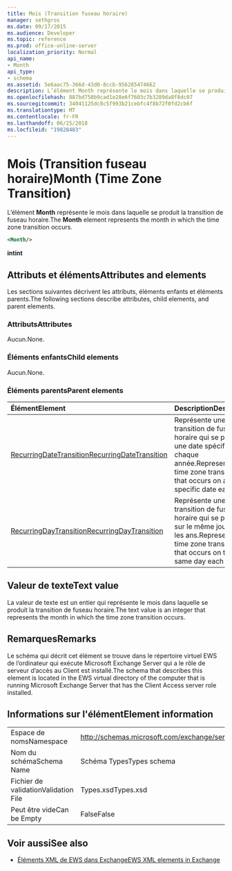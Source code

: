 ```yaml
---
title: Mois (Transition fuseau horaire)
manager: sethgros
ms.date: 09/17/2015
ms.audience: Developer
ms.topic: reference
ms.prod: office-online-server
localization_priority: Normal
api_name:
- Month
api_type:
- schema
ms.assetid: 5e6aac75-366d-43d0-8ccb-956285474662
description: L’élément Month représente le mois dans laquelle se produit la transition de fuseau horaire.
ms.openlocfilehash: 887bd750b9cad1e28e6f7603c7b3289da8f8dc07
ms.sourcegitcommit: 34041125dc8c5f993b21cebfc4f8b72f0fd2cb6f
ms.translationtype: MT
ms.contentlocale: fr-FR
ms.lasthandoff: 06/25/2018
ms.locfileid: "19828483"
---
```

# <a name="month-time-zone-transition"></a><span data-ttu-id="6d1c4-103">Mois (Transition fuseau horaire)</span><span class="sxs-lookup"><span data-stu-id="6d1c4-103">Month (Time Zone Transition)</span></span>

<span data-ttu-id="6d1c4-104">L’élément **Month** représente le mois dans laquelle se produit la transition de fuseau horaire.</span><span class="sxs-lookup"><span data-stu-id="6d1c4-104">The **Month** element represents the month in which the time zone transition occurs.</span></span> 
  
```xml
<Month/>
```

 <span data-ttu-id="6d1c4-105">**int**</span><span class="sxs-lookup"><span data-stu-id="6d1c4-105">**int**</span></span>
## <a name="attributes-and-elements"></a><span data-ttu-id="6d1c4-106">Attributs et éléments</span><span class="sxs-lookup"><span data-stu-id="6d1c4-106">Attributes and elements</span></span>

<span data-ttu-id="6d1c4-107">Les sections suivantes décrivent les attributs, éléments enfants et éléments parents.</span><span class="sxs-lookup"><span data-stu-id="6d1c4-107">The following sections describe attributes, child elements, and parent elements.</span></span>
  
### <a name="attributes"></a><span data-ttu-id="6d1c4-108">Attributs</span><span class="sxs-lookup"><span data-stu-id="6d1c4-108">Attributes</span></span>

<span data-ttu-id="6d1c4-109">Aucun.</span><span class="sxs-lookup"><span data-stu-id="6d1c4-109">None.</span></span>
  
### <a name="child-elements"></a><span data-ttu-id="6d1c4-110">Éléments enfants</span><span class="sxs-lookup"><span data-stu-id="6d1c4-110">Child elements</span></span>

<span data-ttu-id="6d1c4-111">Aucun.</span><span class="sxs-lookup"><span data-stu-id="6d1c4-111">None.</span></span>
  
### <a name="parent-elements"></a><span data-ttu-id="6d1c4-112">Éléments parents</span><span class="sxs-lookup"><span data-stu-id="6d1c4-112">Parent elements</span></span>

|<span data-ttu-id="6d1c4-113">**Élément**</span><span class="sxs-lookup"><span data-stu-id="6d1c4-113">**Element**</span></span>|<span data-ttu-id="6d1c4-114">**Description**</span><span class="sxs-lookup"><span data-stu-id="6d1c4-114">**Description**</span></span>|
|:-----|:-----|
|[<span data-ttu-id="6d1c4-115">RecurringDateTransition</span><span class="sxs-lookup"><span data-stu-id="6d1c4-115">RecurringDateTransition</span></span>](recurringdatetransition.md) <br/> |<span data-ttu-id="6d1c4-116">Représente une transition de fuseau horaire qui se produit à une date spécifique chaque année.</span><span class="sxs-lookup"><span data-stu-id="6d1c4-116">Represents a time zone transition that occurs on a specific date each year.</span></span>  <br/> |
|[<span data-ttu-id="6d1c4-117">RecurringDayTransition</span><span class="sxs-lookup"><span data-stu-id="6d1c4-117">RecurringDayTransition</span></span>](recurringdaytransition.md) <br/> |<span data-ttu-id="6d1c4-118">Représente une transition de fuseau horaire qui se produit sur le même jour tous les ans.</span><span class="sxs-lookup"><span data-stu-id="6d1c4-118">Represents a time zone transition that occurs on the same day each year.</span></span>  <br/> |
   
## <a name="text-value"></a><span data-ttu-id="6d1c4-119">Valeur de texte</span><span class="sxs-lookup"><span data-stu-id="6d1c4-119">Text value</span></span>

<span data-ttu-id="6d1c4-120">La valeur de texte est un entier qui représente le mois dans laquelle se produit la transition de fuseau horaire.</span><span class="sxs-lookup"><span data-stu-id="6d1c4-120">The text value is an integer that represents the month in which the time zone transition occurs.</span></span>
  
## <a name="remarks"></a><span data-ttu-id="6d1c4-121">Remarques</span><span class="sxs-lookup"><span data-stu-id="6d1c4-121">Remarks</span></span>

<span data-ttu-id="6d1c4-122">Le schéma qui décrit cet élément se trouve dans le répertoire virtuel EWS de l’ordinateur qui exécute Microsoft Exchange Server qui a le rôle de serveur d’accès au Client est installé.</span><span class="sxs-lookup"><span data-stu-id="6d1c4-122">The schema that describes this element is located in the EWS virtual directory of the computer that is running Microsoft Exchange Server that has the Client Access server role installed.</span></span>
  
## <a name="element-information"></a><span data-ttu-id="6d1c4-123">Informations sur l'élément</span><span class="sxs-lookup"><span data-stu-id="6d1c4-123">Element information</span></span>

|||
|:-----|:-----|
|<span data-ttu-id="6d1c4-124">Espace de noms</span><span class="sxs-lookup"><span data-stu-id="6d1c4-124">Namespace</span></span>  <br/> |http://schemas.microsoft.com/exchange/services/2006/types  <br/> |
|<span data-ttu-id="6d1c4-125">Nom du schéma</span><span class="sxs-lookup"><span data-stu-id="6d1c4-125">Schema Name</span></span>  <br/> |<span data-ttu-id="6d1c4-126">Schéma Types</span><span class="sxs-lookup"><span data-stu-id="6d1c4-126">Types schema</span></span>  <br/> |
|<span data-ttu-id="6d1c4-127">Fichier de validation</span><span class="sxs-lookup"><span data-stu-id="6d1c4-127">Validation File</span></span>  <br/> |<span data-ttu-id="6d1c4-128">Types.xsd</span><span class="sxs-lookup"><span data-stu-id="6d1c4-128">Types.xsd</span></span>  <br/> |
|<span data-ttu-id="6d1c4-129">Peut être vide</span><span class="sxs-lookup"><span data-stu-id="6d1c4-129">Can be Empty</span></span>  <br/> |<span data-ttu-id="6d1c4-130">False</span><span class="sxs-lookup"><span data-stu-id="6d1c4-130">False</span></span>  <br/> |
   
## <a name="see-also"></a><span data-ttu-id="6d1c4-131">Voir aussi</span><span class="sxs-lookup"><span data-stu-id="6d1c4-131">See also</span></span>



- [<span data-ttu-id="6d1c4-132">Éléments XML de EWS dans Exchange</span><span class="sxs-lookup"><span data-stu-id="6d1c4-132">EWS XML elements in Exchange</span></span>](ews-xml-elements-in-exchange.md)

